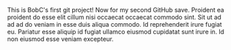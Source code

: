 This is BobC's first git project!
Now for my second GitHub save.
Proident ea proident do esse elit cillum nisi occaecat occaecat commodo sint. Sit ut ad ad ad do veniam in esse duis aliqua commodo. Id reprehenderit irure fugiat eu. Pariatur esse aliquip id fugiat ullamco eiusmod cupidatat sunt irure in. Id non eiusmod esse veniam excepteur.